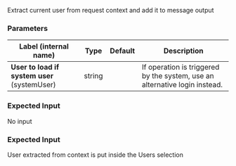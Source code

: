 
 Extract current user from request context and add it to message output

### Parameters
|Label (internal name)|Type|Default|Description|
|---|---|---|---|
|**User to load if system user** (systemUser)|string|<no value>|If operation is triggered by the system, use an alternative login instead.|



### Expected Input
No input


### Expected Input
User extracted from context is put inside the Users selection


